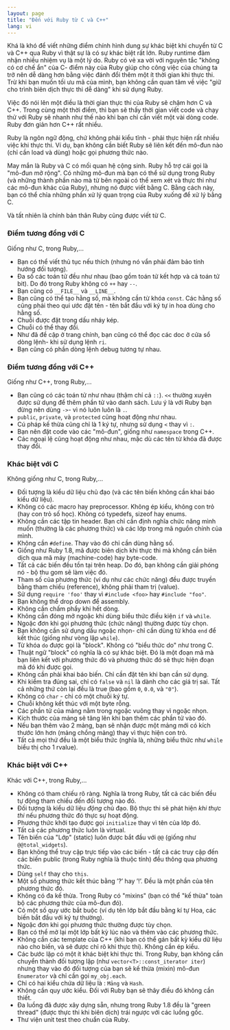 ```yaml
---
layout: page
title: "Đến với Ruby từ C và C++"
lang: vi
---
```


Khá là khó để viết những điểm chính hình dung sự khác biệt khi chuyển
từ C và C++ qua Ruby vì thật sự là có sự khác biệt rất lớn.
Ruby runtime đảm nhận nhiều nhiệm vụ là một lý do. Ruby có vẻ
xa vời với nguyên tắc "không có cơ chế ẩn" của C- điểm này của Ruby giúp
cho công việc của chúng ta trở nên dễ dàng hơn bằng việc đánh đổi thêm một
ít thời gian khi thực thi. Trừ khi bạn muốn tối ưu mã của mình, bạn không cần quan
tâm về việc "giữ cho trình biên dịch thực thi dễ dàng" khi sử dụng Ruby.

Việc đó nói lên một điều là thời gian thực thi của Ruby sẽ chậm hơn
C và C++. Trong cùng một thời điểm, thì bạn sẽ thấy thời gian viết code
và chạy thử với Ruby sẽ nhanh như thế nào khi bạn chỉ cần viết một vài
dòng code. Ruby đơn giản hơn C++ rất nhiều.

Ruby là ngôn ngữ động, chứ không phải kiểu tĩnh - phải thực hiện rất nhiều
việc khi thực thi. Ví dụ, bạn không cần biết Ruby sẽ liên kết đến mô-đun nào
(chỉ cần load và dùng) hoặc gọi phương thức nào.

May mắn là Ruby và C có mối quan hệ cộng sinh. Ruby hỗ trợ cái gọi là
"mô-đun mở rộng". Có những mô-đun mà bạn có thể sử dụng trong Ruby (và
những thành phần nào mà từ bên ngoài có thể xem xét và thực thi như
các mô-đun khác của Ruby), nhưng nó được viết bằng C. Bằng cách này, bạn có
thể chỉa những phần xử lý quan trọng của Ruby xuống để xử lý bằng C.

Và tất nhiên là chính bản thân Ruby cũng được viết từ C.

### Điểm tương đồng với C

Giống như C, trong Ruby,...

* Bạn có thể viết thủ tục nếu thích (nhưng nó vẩn phải đảm bảo tính
  hướng đối tượng).
* Đa số các toán tử đều như nhau (bao gồm toán tử kết hợp và cả toán tử bit).
  Do đó trong Ruby không có `++` hay `--`.
* Bạn cũng có `__FILE__` và `__LINE__`.
* Bạn cũng có thể tạo hằng số, mà không cần từ khóa `const`. Các hằng số
  cũng phải theo qui ước đặt tên - tên bắt đầu với ký tự in hoa dùng cho
  hằng số.
* Chuỗi được đặt trong dấu nháy kép.
* Chuỗi có thể thay đổi.
* Như đã đề cập ở trang chính, bạn cũng có thể đọc các doc ở cửa sổ dòng
  lệnh- khi sử dụng lệnh `ri`.
* Bạn cũng có phần dòng lệnh debug tương tự nhau.

### Điểm tương đồng với C++

Giống như C++, trong Ruby,...

* Bạn cũng có các toán tử như nhau (thậm chí cả `::`). `<<` thường xuyên
  được sử dụng để thêm phần tử vào danh sách. Lưu ý là với Ruby bạn đừng
  nên dùng `->`- vì nó luôn luôn là `.`.
* `public`, `private`, và `protected` cũng hoạt động như nhau.
* Cú pháp kế thừa cũng chỉ là 1 ký tự, nhưng sử dụng `<` thay vì `:`.
* Bạn nên đặt code vào các "mô-đun", giống như `namespace` trong C++.
* Các ngoại lệ cũng hoạt động như nhau, mặc dù các tên từ khóa đã được
  thay đổi.

### Khác biệt với C

Không giống như C, trong Ruby,...

* Đối tượng là kiểu dữ liệu chủ đạo (và các tên biến không cần khai báo
  kiểu dữ liệu).
* Không có các macro hay preprocessor. Không ép kiểu, không con trỏ
  (hay con trỏ số học). Không có typedefs, sizeof hay enums.
* Không cần các tập tin header. Bạn chỉ cần định nghĩa chức năng mình
  muốn (thường là các phương thức) và các lớp trong mã nguồn chính của
  mình.
* Không cần `#define`. Thay vào đó chỉ cần dùng hằng số.
* Giống như Ruby 1.8, mã được biên dịch khi thực thi mà không cần biên
  dịch qua mã máy (machine-code) hay byte-code.
* Tất cả các biến đều tồn tại trên heap. Do đó, bạn không cần giải phóng
  nó - bộ thu gom sẽ làm việc đó.
* Tham số của phương thức (ví dụ như các chức năng) đều được truyền bằng
  tham chiếu (reference), không phải tham trị (value).
* Sử dụng `require 'foo'` thay vì `#include <foo>` hay `#include "foo"`.
* Bạn không thể drop down để assembly.
* Không cần chấm phẩy khi hết dòng.
* Không cần đóng mở ngoặc khi dùng biểu thức điều kiện `if` và `while`.
* Ngoặc đơn khi gọi phương thức (chức năng) thường được tùy chọn.
* Bạn không cần sử dụng dấu ngoặc nhọn- chỉ cần dùng từ khóa `end` để
  kết thúc (giống như vòng lặp `while`).
* Từ khóa `do` được gọi là "block". Không có "biểu thức do" như trong C.
* Thuật ngữ "block" có nghĩa là có sự khác biệt. Đó là một đoạn mã mà
  bạn liên kết với phương thức đó và phương thức đó sẽ thực hiện đoạn
  mã đó khi được gọi.
* Không cần phải khai báo biến. Chỉ cần đặt tên khi bạn cần sử dụng.
* Khi kiểm tra đúng sai, chỉ có `false` và `nil` là dành cho các
  giá trị sai. Tất cả những thứ còn lại đều là true (bao gồm `0`,
  `0.0`, và `"0"`).
* Không có `char` - chỉ có một chuỗi ký tự.
* Chuỗi không kết thúc với một byte rỗng.
* Các phần tử của mảng nằm trong ngoặc vuông thay vì ngoặc nhọn.
* Kích thước của mảng sẽ tăng lên khi bạn thêm các phần tử vào đó.
* Nếu bạn thêm vào 2 mảng, bạn sẽ nhận được một mảng mới có kích thước
  lớn hơn (mảng chồng mảng) thay vì thực hiện con trỏ.
* Tất cả mọi thứ đều là một biểu thức (nghĩa là, những biểu thức như
  `while` biểu thị cho 1 rvalue).

### Khác biệt với C++

Khác với C++, trong Ruby,...

* Không có tham chiếu rõ ràng. Nghĩa là trong Ruby, tất cả các biến đều
  tự động tham chiếu đến đối tượng nào đó.
* Đối tượng là kiểu dữ liệu *động* chủ đạo. Bộ thực thi sẽ phát hiện
  *khi thực thi* nếu phương thức đó thực sự hoạt động.
* Phương thức khởi tạo được gọi `initialize` thay vì tên của lớp đó.
* Tất cả các phương thức luôn là virtual.
* Tên biến của "Lớp" (static) luôn được bắt đầu với `@@` (giống
  như `@@total_widgets`).
* Bạn không thể truy cập trực tiếp vào các biến - tất cả các truy cập
  đến các biến public (trong Ruby nghĩa là thuộc tính) đều thông qua
  phương thức.
* Dùng `self` thay cho `this`.
* Một số phương thức kết thúc bằng ’?’ hay ’!’. Đều là một phần của
  tên phương thức đó.
* Không có đa kế thừa. Trong Ruby có "mixins" (bạn có thể "kế thừa" toàn
  bộ các phương thức của mô-đun đó).
* Có một số quy ước bắt buộc (ví dụ tên lớp bắt đầu bằng kí tự Hoa,
  các biến bắt đầu với ký tự thường).
* Ngoặc đơn khi gọi phương thức thường được tùy chọn.
* Bạn có thể mở lại một lớp bất kỳ lúc nào và thêm vào các phương thức.
* Không cần các template của C++ (khi bạn có thể gán bất kỳ kiểu dữ liệu
  nào cho biến, và sẽ được chỉ rõ khi thực thi). Không cần ép kiểu.
* Các bước lặp có một ít khác biệt khi thực thi. Trong Ruby, bạn không
  cần chuyển thành đối tượng lặp (như `vector<T>::const_iterator iter`)
  nhưng thay vào đó đối tượng của bạn sẽ kế thừa (mixin) mô-đun `Enumerator`
  và chỉ cần gọi `my_obj.each`.
* Chỉ có hai kiểu chứa dữ liệu là : `Mảng` và `Hash`.
* Không cần quy ước kiểu. Đối với Ruby bạn sẽ thây điều đó không cần thiết.
* Đa luồng đã được xây dựng sẵn, nhưng trong Ruby 1.8 đều là "green thread"
  (được thực thi khi biên dịch) trái ngược với các luồng gốc.
* Thư viện unit test theo chuẩn của Ruby.
